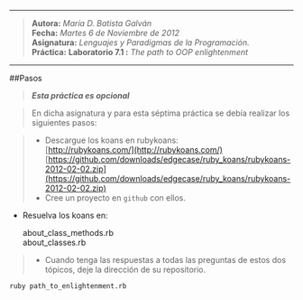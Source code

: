 ***
>**Autora:**         *María D. Batista Galván*  
>**Fecha:**          *Martes 6 de Noviembre de 2012*  
>**Asignatura:**     *Lenguajes y Paradigmas de la Programación.*  
>**Práctica:**       **Laboratorio 7.1 :** *The path to OOP enlightenment*  
***

##Pasos
>***Esta práctica es opcional*** 

>En dicha asignatura y para esta séptima práctica se debía realizar los siguientes pasos:  

>* Descargue los koans en rubykoans:  
[http://rubykoans.com/](http://rubykoans.com/)  
[https://github.com/downloads/edgecase/ruby_koans/rubykoans-2012-02-02.zip](https://github.com/downloads/edgecase/ruby_koans/rubykoans-2012-02-02.zip)  
>* Cree un proyecto en `github` con ellos.  
* Resuelva los koans en:  

	about_class_methods.rb  
	about_classes.rb

>* Cuando tenga las respuestas a todas las preguntas de estos dos tópicos, deje la dirección de su repositorio.  
  
	ruby path_to_enlightenment.rb  


